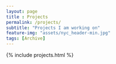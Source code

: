 ```yaml
--- 
layout: page
title : Projects 
permalink: /projects/
subtitle: "Projects I am working on" 
feature-img: "assets/nyc_header-min.jpg"
tags: [Archive]
---
```


{% include projects.html %}
